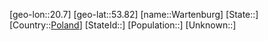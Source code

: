 ﻿---
location: [53.82,20.7]
type: City
tags:
- geo/City


SpocWebEntityId: 35460
isDeleted: false
confidential: public

---
[geo-lon::20.7]
[geo-lat::53.82]
[name::Wartenburg]
[State::]
[Country::[Poland](geo/Continent/Europe/Poland.md)]
[StateId::]
[Population::]
[Unknown::]

